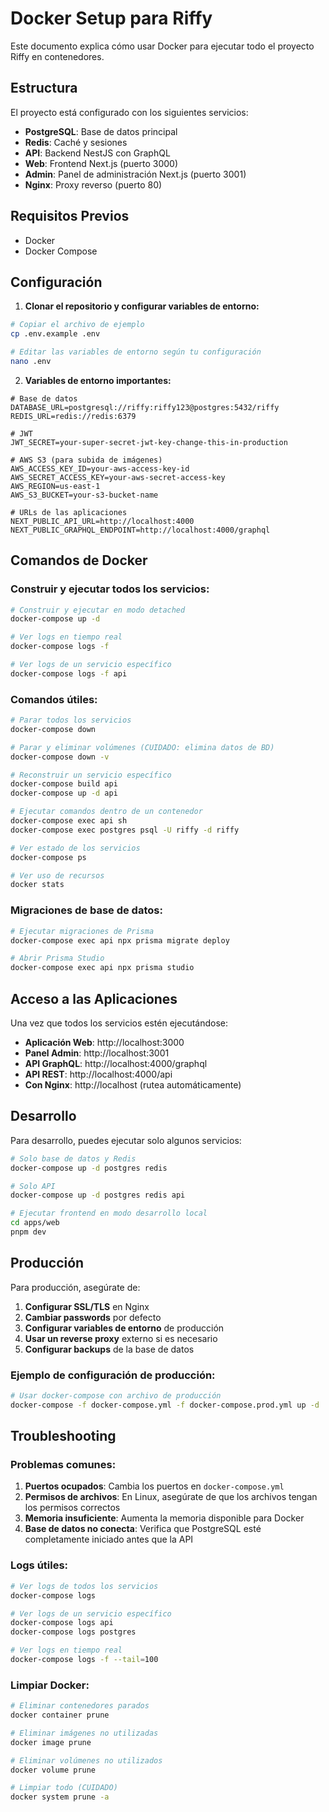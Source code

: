 # Docker Setup para Riffy

Este documento explica cómo usar Docker para ejecutar todo el proyecto Riffy en contenedores.

## Estructura

El proyecto está configurado con los siguientes servicios:

- **PostgreSQL**: Base de datos principal
- **Redis**: Caché y sesiones
- **API**: Backend NestJS con GraphQL
- **Web**: Frontend Next.js (puerto 3000)
- **Admin**: Panel de administración Next.js (puerto 3001)
- **Nginx**: Proxy reverso (puerto 80)

## Requisitos Previos

- Docker
- Docker Compose

## Configuración

1. **Clonar el repositorio y configurar variables de entorno:**

```bash
# Copiar el archivo de ejemplo
cp .env.example .env

# Editar las variables de entorno según tu configuración
nano .env
```

2. **Variables de entorno importantes:**

```env
# Base de datos
DATABASE_URL=postgresql://riffy:riffy123@postgres:5432/riffy
REDIS_URL=redis://redis:6379

# JWT
JWT_SECRET=your-super-secret-jwt-key-change-this-in-production

# AWS S3 (para subida de imágenes)
AWS_ACCESS_KEY_ID=your-aws-access-key-id
AWS_SECRET_ACCESS_KEY=your-aws-secret-access-key
AWS_REGION=us-east-1
AWS_S3_BUCKET=your-s3-bucket-name

# URLs de las aplicaciones
NEXT_PUBLIC_API_URL=http://localhost:4000
NEXT_PUBLIC_GRAPHQL_ENDPOINT=http://localhost:4000/graphql
```

## Comandos de Docker

### Construir y ejecutar todos los servicios:

```bash
# Construir y ejecutar en modo detached
docker-compose up -d

# Ver logs en tiempo real
docker-compose logs -f

# Ver logs de un servicio específico
docker-compose logs -f api
```

### Comandos útiles:

```bash
# Parar todos los servicios
docker-compose down

# Parar y eliminar volúmenes (CUIDADO: elimina datos de BD)
docker-compose down -v

# Reconstruir un servicio específico
docker-compose build api
docker-compose up -d api

# Ejecutar comandos dentro de un contenedor
docker-compose exec api sh
docker-compose exec postgres psql -U riffy -d riffy

# Ver estado de los servicios
docker-compose ps

# Ver uso de recursos
docker stats
```

### Migraciones de base de datos:

```bash
# Ejecutar migraciones de Prisma
docker-compose exec api npx prisma migrate deploy

# Abrir Prisma Studio
docker-compose exec api npx prisma studio
```

## Acceso a las Aplicaciones

Una vez que todos los servicios estén ejecutándose:

- **Aplicación Web**: http://localhost:3000
- **Panel Admin**: http://localhost:3001
- **API GraphQL**: http://localhost:4000/graphql
- **API REST**: http://localhost:4000/api
- **Con Nginx**: http://localhost (rutea automáticamente)

## Desarrollo

Para desarrollo, puedes ejecutar solo algunos servicios:

```bash
# Solo base de datos y Redis
docker-compose up -d postgres redis

# Solo API
docker-compose up -d postgres redis api

# Ejecutar frontend en modo desarrollo local
cd apps/web
pnpm dev
```

## Producción

Para producción, asegúrate de:

1. **Configurar SSL/TLS** en Nginx
2. **Cambiar passwords** por defecto
3. **Configurar variables de entorno** de producción
4. **Usar un reverse proxy** externo si es necesario
5. **Configurar backups** de la base de datos

### Ejemplo de configuración de producción:

```bash
# Usar docker-compose con archivo de producción
docker-compose -f docker-compose.yml -f docker-compose.prod.yml up -d
```

## Troubleshooting

### Problemas comunes:

1. **Puertos ocupados**: Cambia los puertos en `docker-compose.yml`
2. **Permisos de archivos**: En Linux, asegúrate de que los archivos tengan los permisos correctos
3. **Memoria insuficiente**: Aumenta la memoria disponible para Docker
4. **Base de datos no conecta**: Verifica que PostgreSQL esté completamente iniciado antes que la API

### Logs útiles:

```bash
# Ver logs de todos los servicios
docker-compose logs

# Ver logs de un servicio específico
docker-compose logs api
docker-compose logs postgres

# Ver logs en tiempo real
docker-compose logs -f --tail=100
```

### Limpiar Docker:

```bash
# Eliminar contenedores parados
docker container prune

# Eliminar imágenes no utilizadas
docker image prune

# Eliminar volúmenes no utilizados
docker volume prune

# Limpiar todo (CUIDADO)
docker system prune -a
```
